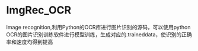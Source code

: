 # ImgRec_OCR
Image recognition,利用Python的OCR库进行图片识别的源码，可以使用python OCR的图片识别训练软件进行模型训练，生成对应的.traineddata，使识别的正确率和速度均得到提高
